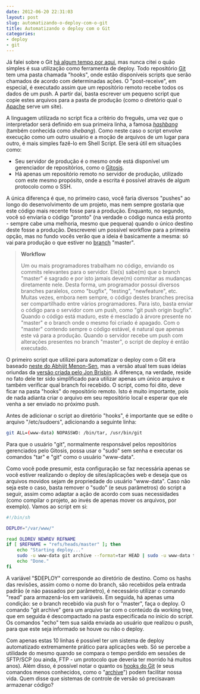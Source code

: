 ```yaml
---
date: 2012-06-20 22:31:03
layout: post
slug: automatizando-o-deploy-com-o-git
title: Automatizando o deploy com o Git
categories:
- deploy
- git
---
```


Já falei sobre o Git [há algum tempo por aqui](http://blog.myhro.info/2011/08/git-para-principiantes/), mas nunca citei o quão simples é sua utilização como ferramenta de deploy. Todo repositório [Git](http://git-scm.com/) tem uma pasta chamada "hooks", onde estão disponíveis scripts que serão chamados de acordo com determinadas ações. O "post-receive", em especial, é executado assim que um repositório remoto recebe todos os dados de um push. A partir daí, basta escrever um pequeno script que copie estes arquivos para a pasta de produção (como o diretório qual o [Apache](http://httpd.apache.org/) serve um site).

A linguagem utilizada no script fica a critério do freguês, uma vez que o interpretador será definido em sua primeira linha, a famosa [_hashbang_](http://en.wikipedia.org/wiki/Shebang_%28Unix%29) (também conhecida como _shebang_). Como neste caso o script envolve execução como um outro usuário e a moção de arquivos de um lugar para outro, é mais simples fazê-lo em Shell Script. Ele será útil em situações como:

* Seu servidor de produção é o mesmo onde está disponível um gerenciador de repositórios, como o [Gitosis](http://git-scm.com/book/en/Git-on-the-Server-Gitosis).  
* Há apenas um repositório remoto no servidor de produção, utilizado com este mesmo propósito, onde a escrita é possível através de algum protocolo como o SSH.

A única diferença é que, no primeiro caso, você faria diversos "pushes" ao longo do desenvolvimento de um projeto, mas nem sempre gostaria que este código mais recente fosse para a produção. Enquanto, no segundo, você só enviaria o código "pronto" (na verdade o código nunca está pronto - sempre cabe uma melhoria, mesmo que pequena) quando o único destino deste fosse a produção. Descreverei um possível workflow para a primeira opção, mas no fundo vocês verão que a ideia é basicamente a mesma: só vai para produção o que estiver no [branch](http://git-scm.com/book/en/Git-Branching-Basic-Branching-and-Merging) "master".

> 
> **Workflow**
> 
> Um ou mais programadores trabalham no código, enviando os commits relevantes para o servidor. Ele(s) sabe(m) que o branch "master" é sagrado e por isto jamais deve(m) commitar as mudanças diretamente nele. Desta forma, um programador possui diversos branches paralelos, como "bugfix", "testing", "newfeature", etc. Muitas vezes, embora nem sempre, o código destes branches precisa ser compartilhado entre vários programadores. Para isto, basta enviar o código para o servidor com um push, como "git push origin bugfix". Quando o código está maduro, este é mesclado à árvore presente no "master" e o branch onde o mesmo foi criado é apagado. Com o "master" contendo sempre o código estável, é natural que apenas este vá para a produção. Quando o servidor recebe um push com alterações presentes no branch "master", o script de deploy é então executado.
> 

O primeiro script que utilizei para automatizar o deploy com o Git era baseado [neste do Abhijit Menon-Sen](http://toroid.org/ams/git-website-howto), mas a versão atual tem suas ideias oriundas da [versão criada pelo Jon Brisbin](http://jbrisbin.com/web2/articles/rails-application-deployment-with-git/). A diferença, na verdade, reside no fato dele ter sido simplificado para utilizar apenas um único arquivo e também verificar qual branch foi recebido. O script, como foi dito, deve ficar na pasta "hooks" do repositório remoto. Isto é muito importante, pois de nada adianta criar o arquivo em seu repositório local e esperar que ele venha a ser enviado no próximo push.

Antes de adicionar o script ao diretório "hooks", é importante que se edite o arquivo "/etc/sudoers", adicionando a seguinte linha:

``` bash
git ALL=(www-data) NOPASSWD: /bin/tar, /usr/bin/git
```

Para que o usuário "git", normalmente responsável pelos repositórios gerenciados pelo Gitosis, possa usar o "sudo" sem senha e executar os comandos "tar" e "git" como o usuário "www-data".

Como você pode presumir, esta configuração se faz necessária apenas se você estiver realizando o deploy de sites/aplicações web e deseja que os arquivos movidos sejam de propriedade do usuário "www-data". Caso não seja este o caso, basta remover o "sudo" (e seus parâmetros) do script a seguir, assim como adaptar a ação de acordo com suas necessidades (como compilar o projeto, ao invés de apenas mover os arquivos, por exemplo). Vamos ao script em si:

``` bash
#!/bin/sh

DEPLOY="/var/www/"

read OLDREV NEWREV REFNAME
if [ $REFNAME = "refs/heads/master" ]; then
    echo "Starting deploy..."
    sudo -u www-data git archive --format=tar HEAD | sudo -u www-data tar -C $DEPLOY -xf -
    echo "Done."
fi
```

A variável "$DEPLOY" corresponde ao diretório de destino. Como os hashs das revisões, assim como o nome do branch, são recebidos pela entrada padrão (e não passados por parâmetro), é necessário utilizar o comando "read" para armazená-los em variáveis. Em seguida, há apenas uma condição: se o branch recebido via push for o "master", faça o deploy. O comando "git archive" gera um arquivo tar com o conteúdo da working tree, que em seguida é descompactado na pasta especificada no início do script. Os comandos "echo" tem sua saída enviada ao usuário que realizou o push, para que este seja informado se houve ou não o deploy.

Com apenas estas 10 linhas é possível ter um sistema de deploy automatizado extremamente prático para aplicações web. Só se percebe a utilidade do mesmo quando se compara o tempo perdido em sessões de SFTP/SCP (ou ainda, FTP - um protocolo que deveria ter morrido há muitos anos). Além disso, é possível notar o quanto os [hooks do Git](http://git-scm.com/book/en/Customizing-Git-Git-Hooks) (e seus comandos menos conhecidos, como o "[archive](http://www.kernel.org/pub/software/scm/git/docs/v1.7.3/git-archive.html)") podem facilitar nossa vida. Quem disse que sistemas de controle de versão só precisavam armazenar código?
